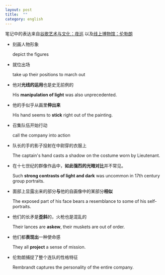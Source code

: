 ```yaml
---
layout: post
title:  ""
category: english
---
```


笔记中的表达来自[谷歌艺术与文化：夜巡](https://artsandculture.google.com/story/the-night-watch/dALSivMco4xIJA)
以及[线上博物馆：伦勃朗](http://www.ibiblio.org/wm/paint/auth/rembrandt/1640/night-watch/)

- 刻画人物形象

	depict the figures

- 就位出场

	take up their positions to march out

- 他对**光线的运用**也是史无前例的

	His **manipulation of light** was also unprecedented.
	
- 他的手似乎从画里**伸出来**

	His hand seems to **stick** right out of the painting.
	
- 召集队伍开始行动

	call the company into action
	
- 队长的手的影子投射在中尉穿的衣服上

	The captain's hand casts a shadow on the costume worn by Lieutenant.
	
- 在十七世纪的群像作品中，**如此强烈的光暗对比**并不常见。

	Such **strong contrasts of light and dark** was uncommon in 17th century group portraits.
	
- 面部上显露出来的部分**与**他的自画像中的某部分**相似**

	The exposed part of his face bears a resemblance to some of his self-portraits.

- 他们的长矛是**歪斜**的，火枪也是混乱的

	Their lances are **askew**, their muskets are out of order.
	
- 他们都**表现出**一种使命感

	They all **project** a sense of mission.
	
- 伦勃朗捕捉了整个连队的性格特征

	Rembrandt captures the personality of the entire company.
